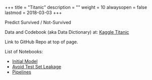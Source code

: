 +++
title = "Titanic"
description = ""
weight = 10
alwaysopen = false
lastmod = 2018-03-03
+++

Predict Survived / Not-Survived

Data and Codebook (aka Data Dictionary) at: [Kaggle Titanic](https://www.kaggle.com/c/titanic/data)

Link to GitHub Repo at top of page.

List of Notebooks:

* [Initial Model](http://nbviewer.jupyter.org/github/sdiehl28/tutorial-jupyter-notebooks/blob/master/projects/Titanic01.ipynb)
* [Avoid Test Set Leakage](http://nbviewer.jupyter.org/github/sdiehl28/tutorial-jupyter-notebooks/blob/master/projects/Titanic02.ipynb)
* [Pipelines](http://nbviewer.jupyter.org/github/sdiehl28/tutorial-jupyter-notebooks/blob/master/projects/Titanic03.ipynb)